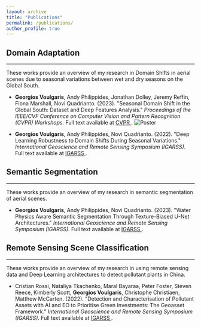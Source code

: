 ```yaml
---
layout: archive
title: "Publications"
permalink: /publications/
author_profile: true
---
```


## Domain Adaptation
_____
These works provide an overview of my research in Domain Shifts in aerial scenes due to seasonal variations between wet and dry seasons on the Global South.

* **Georgios Voulgaris**, Andy Philippides, Jonathan Dolley, Jeremy Reffin, Fiona Marshall, Novi Quadrianto. (2023). "Seasonal Domain Shift in the Global South: Dataset and Deep Features Analysis."
<i>Proceedings of the IEEE/CVF Conference on Computer Vision and Pattern Recognition (CVPR) Workshops. </i> Full text available at <a href="https://openaccess.thecvf.com/content/CVPR2023W/EarthVision/html/Voulgaris_Seasonal_Domain_Shift_in_the_Global_South_Dataset_and_Deep_CVPRW_2023_paper.html"> CVPR </a>.
![Poster](https://gvsam7.github.io/images/Poster_GeorgiosVoulgaris.png)

* **Georgios Voulgaris**, Andy Philippides, Novi Quadrianto. (2022). "Deep Learning Robustness to Domain Shifts During Seasonal Variations."
<i>International Geoscience and Remote Sensing Symposium (IGARSS). </i> Full text available at <a href="https://ieeexplore.ieee.org/abstract/document/9883940"> IGARSS </a>.

## Semantic Segmentation
_____
These works provide an overview of my research in semantic segmentation of aerial scenes.

* **Georgios Voulgaris**, Andy Philippides, Novi Quadrianto. (2023). "Water Physics Aware Semantic Segmentation Through Texture-Biased U-Net Architectures."
<i>International Geoscience and Remote Sensing Symposium (IGARSS). </i> Full text available at <a href="https://ieeexplore.ieee.org/abstract/document/9883940"> IGARSS </a>.

## Remote Sensing Scene Classification
_____
These works provide an overview of my research in using remote sensing data and Deep Learning architectures to detect pollutant plants in China.  

* Cristian Rossi, Nataliya Tkachenko, Maral Bayaraa, Peter Foster, Steven Reece, Kimberly Scott, **Georgios Voulgaris**, Christophe Christiaen, Matthew McCarten. (2022). "Detection and Characterisation of Pollutant Assets with AI and EO to Prioritise Green Investments: The Geoasset Framework."
<i>International Geoscience and Remote Sensing Symposium (IGARSS). </i> Full text available at <a href="https://ieeexplore.ieee.org/abstract/document/9883772"> IGARSS </a>.

<!-- {% if author.googlescholar %}
  You can also find my articles on <u><a href="{{author.googlescholar}}">my Google Scholar profile</a>.</u>
{% endif %}

{% include base_path %}

{% for post in site.publications reversed %}
  {% include archive-single.html %}
{% endfor %} -->
